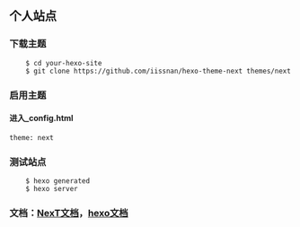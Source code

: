 ## 个人站点

### 下载主题
```
    $ cd your-hexo-site
    $ git clone https://github.com/iissnan/hexo-theme-next themes/next
```

### 启用主题

#### 进入_config.html
`theme: next`

### 测试站点
```
	$ hexo generated
    $ hexo server
```

### 文档：[NexT文档](http://theme-next.iissnan.com/getting-started.html)，[hexo文档](https://hexo.io/docs/)